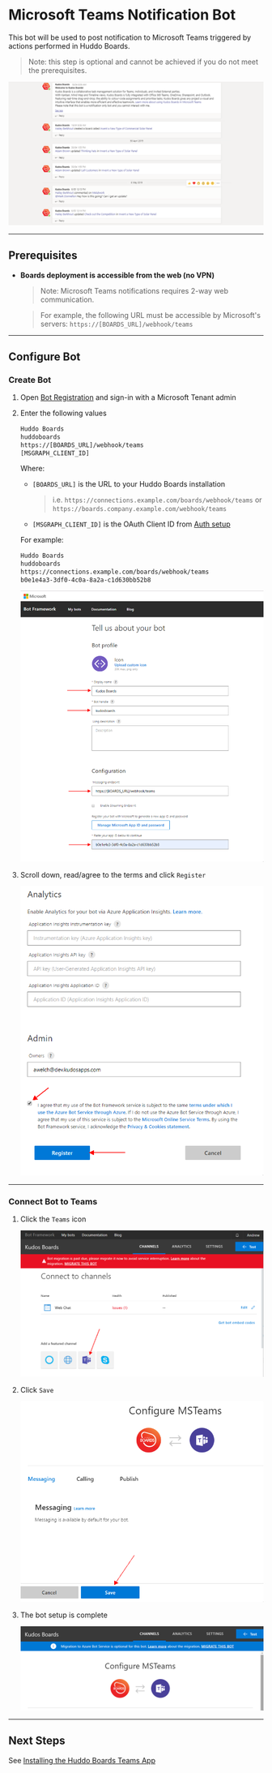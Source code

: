 # Microsoft Teams Notification Bot

This bot will be used to post notification to Microsoft Teams triggered by actions performed in Huddo Boards.

> Note: this step is optional and cannot be achieved if you do not meet the prerequisites.

![Bot notifications](/assets/msgraph/teams/bot_conversations.png)

---

## Prerequisites

- **Boards deployment is accessible from the web (no VPN)**

  > Note: Microsoft Teams notifications requires 2-way web communication.

  > For example, the following URL must be accessible by Microsoft's servers: `https://[BOARDS_URL]/webhook/teams`

---

## Configure Bot

### Create Bot

1.  Open [Bot Registration](https://dev.botframework.com/bots/new) and sign-in with a Microsoft Tenant admin

1.  Enter the following values

        Huddo Boards
        huddoboards
        https://[BOARDS_URL]/webhook/teams
        [MSGRAPH_CLIENT_ID]

    Where:

    - `[BOARDS_URL]` is the URL to your Huddo Boards installation

        > i.e. `https://connections.example.com/boards/webhook/teams` or `https://boards.company.example.com/webhook/teams`

    - `[MSGRAPH_CLIENT_ID]` is the OAuth Client ID from [Auth setup](auth/index.md)

    For example:

        Huddo Boards
        huddoboards
        https://connections.example.com/boards/webhook/teams
        b0e1e4a3-3df0-4c0a-8a2a-c1d630bb52b8

    ![enter these values](/assets/msgraph/teams/bot1.png)

1. Scroll down, read/agree to the terms and click `Register`

   ![register](/assets/msgraph/teams/bot2.png)

---

### Connect Bot to Teams

1. Click the `Teams` icon

    ![click teams](/assets/msgraph/teams/bot3.png)

1. Click `Save`

    ![save](/assets/msgraph/teams/bot4.png)

1. The bot setup is complete

    ![save](/assets/msgraph/teams/bot5.png)

---

## Next Steps

See [Installing the Huddo Boards Teams App](teams-on-prem.md)
